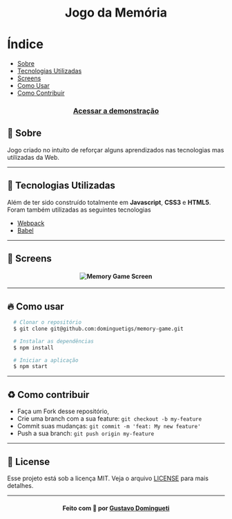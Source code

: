 <h1 align="center">
    Jogo da Memória
</h1>

# Índice

- [Sobre](#-sobre)
- [Tecnologias Utilizadas](#-tecnologias-utilizadas)
- [Screens](#-screens)
- [Como Usar](#-como-usar)
- [Como Contribuir](#-como-contribuir)

<h3 align="center">
  <a href="https://dominguetigs.github.io/memory-game/src" target="_blank">Acessar a demonstração</a>
</h3>

## :bookmark: Sobre

Jogo criado no intuito de reforçar alguns aprendizados nas tecnologias mas utilizadas da Web.

---

## :rocket: Tecnologias Utilizadas

Além de ter sido construído totalmente em **Javascript**, **CSS3** e **HTML5**. Foram também utilizadas as seguintes tecnologias

- [Webpack](https://webpack.js.org/)
- [Babel](https://babeljs.io/)

---

## :iphone: Screens

<h4 align="center">
    <img alt="Memory Game Screen" title="#memory-game-screen" src="https://ik.imagekit.io/lke8mppx9a/memory-game_cfbWxU5d2.png">
</h4>

---

## :fire: Como usar

```bash
  # Clonar o repositório
  $ git clone git@github.com:dominguetigs/memory-game.git

  # Instalar as dependências
  $ npm install

  # Iniciar a aplicação
  $ npm start
```

---

## :recycle: Como contribuir

- Faça um Fork desse repositório,
- Crie uma branch com a sua feature: `git checkout -b my-feature`
- Commit suas mudanças: `git commit -m 'feat: My new feature'`
- Push a sua branch: `git push origin my-feature`

---

## :memo: License

Esse projeto está sob a licença MIT. Veja o arquivo [LICENSE](LICENSE) para mais detalhes.

---

<h4 align="center">
    Feito com 💙 por <a href="https://www.linkedin.com/in/gustavodomingueti/" target="_blank">Gustavo Domingueti</a>
</h4>
